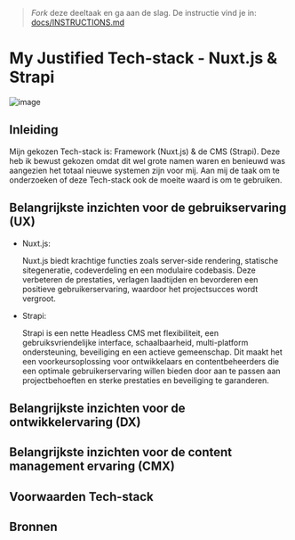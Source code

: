 > _Fork_ deze deeltaak en ga aan de slag. De instructie vind je in: [docs/INSTRUCTIONS.md](https://github.com/fdnd-task/choices-choices-justify-your-tech-stack/blob/main/docs/INSTRUCTIONS.md)

# My Justified Tech-stack - Nuxt.js & Strapi

![image](https://github.com/jtoufik/Justify-your-tech-stack-Nuxt-Strapi/assets/112856590/e0f23350-685d-44dd-bfa4-f37e13b028d9)

<!-- Schrijf een mooie inleiding, beschrijf minstens de aanleiding - waarom doe je deze opdracht - en de tech-stack die je onderzoekt. Beschrijf daarna heel kort de stappen bij 2, 3, 4 en 5. -->
## Inleiding

Mijn gekozen Tech-stack is: Framework (Nuxt.js) & de CMS (Strapi). 
Deze heb ik bewust gekozen omdat dit wel grote namen waren en benieuwd was aangezien het totaal nieuwe systemen zijn voor mij. 
Aan mij de taak om te onderzoeken of deze Tech-stack ook de moeite waard is om te gebruiken.

<!-- Beschrijf in een alinea de conclusie en belangrijkste inzichten met betrekking tot de gebruikservaring (UX) -->
## Belangrijkste inzichten voor de gebruikservaring (UX)

- Nuxt.js:

  Nuxt.js biedt krachtige functies zoals server-side rendering, statische sitegeneratie, codeverdeling en een modulaire codebasis. Deze verbeteren de prestaties, verlagen laadtijden en bevorderen een positieve                 gebruikerservaring, waardoor het projectsucces wordt vergroot.

- Strapi:

   Strapi is een nette Headless CMS met flexibiliteit, een gebruiksvriendelijke interface, schaalbaarheid, multi-platform ondersteuning, beveiliging en een actieve gemeenschap. Dit maakt het een voorkeursoplossing voor         ontwikkelaars en contentbeheerders die een optimale gebruikerservaring willen bieden door aan te passen aan projectbehoeften en sterke prestaties en beveiliging te garanderen.

<!-- Beschrijf in een alinea de conclusie en belangrijkste inzichten met betrekking tot de ontwikkelervaring (DX) -->
## Belangrijkste inzichten voor de ontwikkelervaring (DX)


<!-- Beschrijf in een alinea de conclusie en belangrijkste inzichten met betrekking tot de content management ervaring (CMX) -->
## Belangrijkste inzichten voor de content management ervaring (CMX)


<!-- Neem als conclusie een alinea op waarin je de voorwaarden benoemd die deze tech-stack aan de betrokken partijen stelt. -->
## Voorwaarden Tech-stack


## Bronnen

